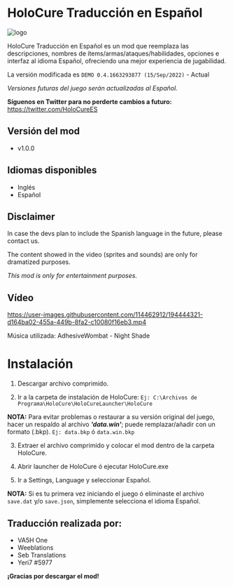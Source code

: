 # HoloCure Traducción en Español
![logo](https://user-images.githubusercontent.com/114462912/194187902-3f244505-00e2-4fa9-a73a-b905f7f5d6eb.png)

HoloCure Traducción en Español es un mod que reemplaza las descripciones, nombres de ítems/armas/ataques/habilidades, opciones e interfaz al idioma Español, ofreciendo una mejor experiencia de jugabilidad.

La versión modificada es `DEMO 0.4.1663293877 (15/Sep/2022)` - Actual

*Versiones futuras del juego serán actualizadas al Español.*

**Síguenos en Twitter para no perderte cambios a futuro:** https://twitter.com/HoloCureES

## Versión del mod
- v1.0.0

## Idiomas disponibles
- Inglés
- Español

## Disclaimer
In case the devs plan to include the Spanish language in the future, please contact us.

The content showed in the video (sprites and sounds) are only for dramatized purposes.

*This mod is only for entertainment purposes.*

## Vídeo
https://user-images.githubusercontent.com/114462912/194444321-d164ba02-455a-449b-8fa2-c10080f16eb3.mp4


Música utilizada: AdhesiveWombat - Night Shade

# Instalación
1. Descargar archivo comprimido.

2. Ir a la carpeta de instalación de HoloCure:
`Ej: C:\Archivos de Programa\HoloCure\HoloCureLauncher\HoloCure`

**NOTA:** Para evitar problemas o restaurar a su versión original del juego, hacer un respaldo al archivo **_'data.win'_**; puede remplazar/añadir con un formato (.bkp).
`Ej: data.bkp` ó `data.win.bkp`

3. Extraer el archivo comprimido y colocar el mod dentro de la carpeta HoloCure.

4. Abrir launcher de HoloCure ó ejecutar HoloCure.exe

5. Ir a Settings, Language y seleccionar Español.

**NOTA:** Si es tu primera vez iniciando el juego ó eliminaste el archivo `save.dat` y/o `save.json`, simplemente selecciona el idioma Español.


## Traducción realizada por:
- VA5H One
- Weeblations
- Seb Translations
- Yeri7 #5977

**¡Gracias por descargar el mod!**
